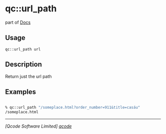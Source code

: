 qc::url_path
============

part of [Docs](.)

Usage
-----
`
        qc::url_path url
    `

Description
-----------
Return just the url path

Examples
--------
```tcl

% qc::url_path "/someplace.html?order_number=911&title=casáu"
/someplace.html
```

----------------------------------
*[Qcode Software Limited] [qcode]*

[qcode]: http://www.qcode.co.uk "Qcode Software"